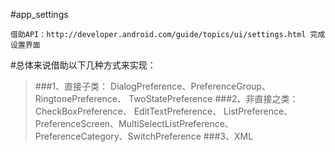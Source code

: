 #app_settings
```
借助API：http://developer.android.com/guide/topics/ui/settings.html 完成设置界面
```
#总体来说借助以下几种方式来实现：
> ###1、直接子类：
DialogPreference、PreferenceGroup、RingtonePreference、 TwoStatePreference
>###2、非直接之类：
CheckBoxPreference、 EditTextPreference、 ListPreference、 PreferenceScreen、MultiSelectListPreference、 PreferenceCategory、SwitchPreference
>###3、XML



